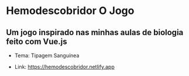 # Hemodescobridor O Jogo

## Um jogo inspirado nas minhas aulas de biologia feito com Vue.js

  - Tema: Tipagem Sanguínea

  - Link: https://hemodescobridor.netlify.app 
